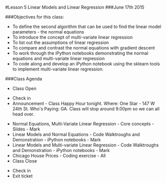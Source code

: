#Lesson 5 Linear Models and Linear Regression
###June 17th 2015

###Objectives for this class:
 * To define the second algorithm that can be used to find the linear model parameters - the normal equations
 * To introduce the concept of multi-variate linear regression
 * To list out the assumptions of linear regression
 * To compare and contrast the normal equations with gradient descent
 * To work through the iPython notebooks demonstrating the normal equations and multi-variate linear regression
 * To code along and develop an iPython notebook using the sklearn tools to implement multi-variate linear regression.
 
###Class Agenda
 - Class Open
  * Check in 
  * Announcement - Class Happy Hour tonight.  Where: One Star - 147 W 24th St. Who's Paying: GA. Class will stop around 9.00pm so we can all head over.
 - Normal Equations, Multi-Variate Linear Regression - Core concepts - Slides - Mark
 - Linear Models and Normal Equations - Code Walktroughs and Demonstration - iPython notebooks - Mark
 - Linear Models and Multi-variate Linear Regression - Code Walktroughs and Demonstration - iPython notebooks - Mark
 - Chicago House Prices - Coding exercise - All
 - Class Close
  * Check in
  * Exit ticket


